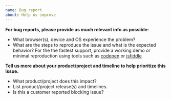 ```yaml
---
name: Bug report
about: Help us improve
---
```


**For bug reports, please provide as much relevant info as possible:**

* What browser(s), device and OS experience the problem?
* What are the steps to reproduce the issue and what is the expected behavior?  For the the fastest support, provide a working demo or minimal reproduction using tools such as [codepen](https://codepen.io/) or [jsfiddle](https://jsfiddle.net/)

**Tell us more about your product/project and timeline to help prioritize this issue.**

* What product/project does this impact?
* List product/project release(s) and timelines.
* Is this a customer reported blocking issue?
